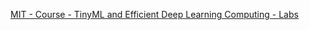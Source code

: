 [MIT - Course - TinyML and Efficient Deep Learning Computing - Labs](https://hanlab.mit.edu/courses/2023-fall-65940)
